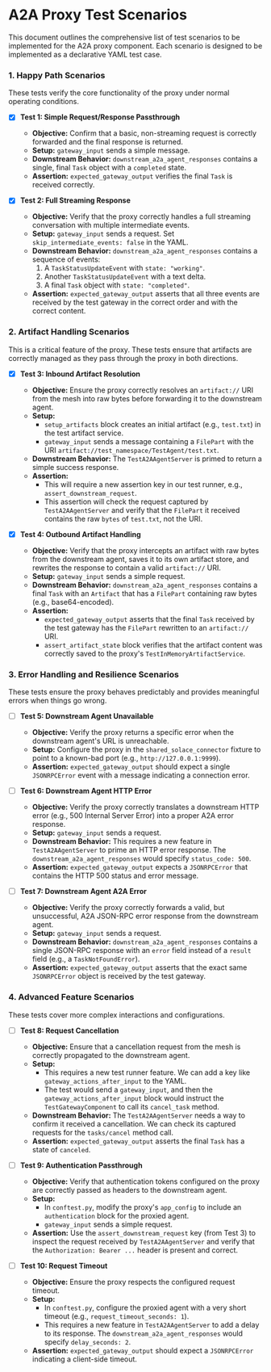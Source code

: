 # A2A Proxy Test Scenarios

This document outlines the comprehensive list of test scenarios to be implemented for the A2A proxy component. Each scenario is designed to be implemented as a declarative YAML test case.

### 1. Happy Path Scenarios

These tests verify the core functionality of the proxy under normal operating conditions.

- [x] **Test 1: Simple Request/Response Passthrough**
  - **Objective:** Confirm that a basic, non-streaming request is correctly forwarded and the final response is returned.
  - **Setup:** `gateway_input` sends a simple message.
  - **Downstream Behavior:** `downstream_a2a_agent_responses` contains a single, final `Task` object with a `completed` state.
  - **Assertion:** `expected_gateway_output` verifies the final `Task` is received correctly.

- [x] **Test 2: Full Streaming Response**
  - **Objective:** Verify that the proxy correctly handles a full streaming conversation with multiple intermediate events.
  - **Setup:** `gateway_input` sends a request. Set `skip_intermediate_events: false` in the YAML.
  - **Downstream Behavior:** `downstream_a2a_agent_responses` contains a sequence of events:
    1.  A `TaskStatusUpdateEvent` with `state: "working"`.
    2.  Another `TaskStatusUpdateEvent` with a text delta.
    3.  A final `Task` object with `state: "completed"`.
  - **Assertion:** `expected_gateway_output` asserts that all three events are received by the test gateway in the correct order and with the correct content.

### 2. Artifact Handling Scenarios

This is a critical feature of the proxy. These tests ensure that artifacts are correctly managed as they pass through the proxy in both directions.

- [x] **Test 3: Inbound Artifact Resolution**
  - **Objective:** Ensure the proxy correctly resolves an `artifact://` URI from the mesh into raw bytes before forwarding it to the downstream agent.
  - **Setup:**
    - `setup_artifacts` block creates an initial artifact (e.g., `test.txt`) in the test artifact service.
    - `gateway_input` sends a message containing a `FilePart` with the URI `artifact://test_namespace/TestAgent/test.txt`.
  - **Downstream Behavior:** The `TestA2AAgentServer` is primed to return a simple success response.
  - **Assertion:**
    - This will require a new assertion key in our test runner, e.g., `assert_downstream_request`.
    - This assertion will check the request captured by `TestA2AAgentServer` and verify that the `FilePart` it received contains the raw `bytes` of `test.txt`, not the URI.

- [x] **Test 4: Outbound Artifact Handling**
  - **Objective:** Verify that the proxy intercepts an artifact with raw bytes from the downstream agent, saves it to its own artifact store, and rewrites the response to contain a valid `artifact://` URI.
  - **Setup:** `gateway_input` sends a simple request.
  - **Downstream Behavior:** `downstream_a2a_agent_responses` contains a final `Task` with an `Artifact` that has a `FilePart` containing raw bytes (e.g., base64-encoded).
  - **Assertion:**
    - `expected_gateway_output` asserts that the final `Task` received by the test gateway has the `FilePart` rewritten to an `artifact://` URI.
    - `assert_artifact_state` block verifies that the artifact content was correctly saved to the proxy's `TestInMemoryArtifactService`.

### 3. Error Handling and Resilience Scenarios

These tests ensure the proxy behaves predictably and provides meaningful errors when things go wrong.

- [ ] **Test 5: Downstream Agent Unavailable**
  - **Objective:** Verify the proxy returns a specific error when the downstream agent's URL is unreachable.
  - **Setup:** Configure the proxy in the `shared_solace_connector` fixture to point to a known-bad port (e.g., `http://127.0.0.1:9999`).
  - **Assertion:** `expected_gateway_output` should expect a single `JSONRPCError` event with a message indicating a connection error.

- [ ] **Test 6: Downstream Agent HTTP Error**
  - **Objective:** Verify the proxy correctly translates a downstream HTTP error (e.g., 500 Internal Server Error) into a proper A2A error response.
  - **Setup:** `gateway_input` sends a request.
  - **Downstream Behavior:** This requires a new feature in `TestA2AAgentServer` to prime an HTTP error response. The `downstream_a2a_agent_responses` would specify `status_code: 500`.
  - **Assertion:** `expected_gateway_output` expects a `JSONRPCError` that contains the HTTP 500 status and error message.

- [ ] **Test 7: Downstream Agent A2A Error**
  - **Objective:** Verify the proxy correctly forwards a valid, but unsuccessful, A2A JSON-RPC error response from the downstream agent.
  - **Setup:** `gateway_input` sends a request.
  - **Downstream Behavior:** `downstream_a2a_agent_responses` contains a single JSON-RPC response with an `error` field instead of a `result` field (e.g., a `TaskNotFoundError`).
  - **Assertion:** `expected_gateway_output` asserts that the exact same `JSONRPCError` object is received by the test gateway.

### 4. Advanced Feature Scenarios

These tests cover more complex interactions and configurations.

- [ ] **Test 8: Request Cancellation**
  - **Objective:** Ensure that a cancellation request from the mesh is correctly propagated to the downstream agent.
  - **Setup:**
    - This requires a new test runner feature. We can add a key like `gateway_actions_after_input` to the YAML.
    - The test would send a `gateway_input`, and then the `gateway_actions_after_input` block would instruct the `TestGatewayComponent` to call its `cancel_task` method.
  - **Downstream Behavior:** The `TestA2AAgentServer` needs a way to confirm it received a cancellation. We can check its captured requests for the `tasks/cancel` method call.
  - **Assertion:** `expected_gateway_output` asserts the final `Task` has a state of `canceled`.

- [ ] **Test 9: Authentication Passthrough**
  - **Objective:** Verify that authentication tokens configured on the proxy are correctly passed as headers to the downstream agent.
  - **Setup:**
    - In `conftest.py`, modify the proxy's `app_config` to include an `authentication` block for the proxied agent.
    - `gateway_input` sends a simple request.
  - **Assertion:** Use the `assert_downstream_request` key (from Test 3) to inspect the request received by `TestA2AAgentServer` and verify that the `Authorization: Bearer ...` header is present and correct.

- [ ] **Test 10: Request Timeout**
  - **Objective:** Ensure the proxy respects the configured request timeout.
  - **Setup:**
    - In `conftest.py`, configure the proxied agent with a very short timeout (e.g., `request_timeout_seconds: 1`).
    - This requires a new feature in `TestA2AAgentServer` to add a delay to its response. The `downstream_a2a_agent_responses` would specify `delay_seconds: 2`.
  - **Assertion:** `expected_gateway_output` should expect a `JSONRPCError` indicating a client-side timeout.
